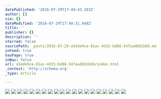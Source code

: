 ```yaml
---
datePublished: '2016-07-29T17:49:43.283Z'
author: []
via: {}
dateModified: '2016-07-29T17:49:31.948Z'
title: ''
publisher: {}
description: ''
starred: false
sourcePath: _posts/2016-07-29-a54de9ce-81ac-4d15-bd88-54faadb81b69.md
inFeed: true
hasPage: true
inNav: false
url: a54de9ce-81ac-4d15-bd88-54faadb81b69/index.html
_context: 'http://schema.org'
_type: Article

---
```

![](https://the-grid-user-content.s3-us-west-2.amazonaws.com/cce629dd-8f49-456f-a6d3-b49e1382caf9.jpg)
![](https://the-grid-user-content.s3-us-west-2.amazonaws.com/38cd5ab2-074e-4c66-ae1d-2aa285c14641.jpg)
![](https://the-grid-user-content.s3-us-west-2.amazonaws.com/9ca3eb4f-e31e-4e8f-b533-1be1a45ba03d.jpg)
![](https://the-grid-user-content.s3-us-west-2.amazonaws.com/35588d2d-f2f5-4788-b3c7-4e92a3efec0e.jpg)
![](https://the-grid-user-content.s3-us-west-2.amazonaws.com/4b731589-0b22-47c3-aabe-64c3bd4f3bd6.jpg)
![](https://the-grid-user-content.s3-us-west-2.amazonaws.com/6df47e47-1b03-4a19-884d-6b97e60c3245.jpg)
![](https://the-grid-user-content.s3-us-west-2.amazonaws.com/fd68d61d-aa0a-41ef-b22e-ef0d069007b0.jpg)
![](https://the-grid-user-content.s3-us-west-2.amazonaws.com/b63045d2-58d8-4692-9e09-0478b787b00f.jpg)
![](https://the-grid-user-content.s3-us-west-2.amazonaws.com/859973e7-3de8-4fa5-a645-4b6d24a38cba.jpg)
![](https://the-grid-user-content.s3-us-west-2.amazonaws.com/f391051f-4671-4504-8264-61b6613c8f99.jpg)
![](https://the-grid-user-content.s3-us-west-2.amazonaws.com/b0e08cc8-b872-4ee7-a45c-cbd7e1a8b5c1.jpg)
![](https://the-grid-user-content.s3-us-west-2.amazonaws.com/600e2620-abb6-4950-b082-7eac3c7e983e.jpg)
![](https://the-grid-user-content.s3-us-west-2.amazonaws.com/e1f6699f-0b5c-43eb-85bb-5ba7c6ec0b7f.jpg)
![](https://the-grid-user-content.s3-us-west-2.amazonaws.com/2bb43a76-92a7-476f-ba05-5ed8a7bc8534.jpg)
![](https://the-grid-user-content.s3-us-west-2.amazonaws.com/c04d1e93-37aa-4190-bd45-521d2c533fa0.jpg)
![](https://the-grid-user-content.s3-us-west-2.amazonaws.com/18adbdd8-bee4-4e40-85c8-e16d0a85ca4f.jpg)
![](https://the-grid-user-content.s3-us-west-2.amazonaws.com/d759dabf-ea13-409f-8312-78f2afaf40eb.jpg)
![](https://the-grid-user-content.s3-us-west-2.amazonaws.com/c765b8b5-269b-4f8e-be15-b3007e3beda4.jpg)
![](https://the-grid-user-content.s3-us-west-2.amazonaws.com/d533b4fa-b630-46a7-9e3f-0e6a47580809.jpg)
![](https://the-grid-user-content.s3-us-west-2.amazonaws.com/7e5581c5-9ba7-4213-aa28-15dbd8046b8a.jpg)